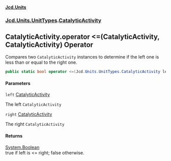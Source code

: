 #### [Jcd.Units](index.md 'index')
### [Jcd.Units.UnitTypes](Jcd.Units.UnitTypes.md 'Jcd.Units.UnitTypes').[CatalyticActivity](Jcd.Units.UnitTypes.CatalyticActivity.md 'Jcd.Units.UnitTypes.CatalyticActivity')

## CatalyticActivity.operator <=(CatalyticActivity, CatalyticActivity) Operator

Compares two `CatalyticActivity` instances to determine if the left one is less than or equal to the right one.

```csharp
public static bool operator <=(Jcd.Units.UnitTypes.CatalyticActivity left, Jcd.Units.UnitTypes.CatalyticActivity right);
```
#### Parameters

<a name='Jcd.Units.UnitTypes.CatalyticActivity.op_LessThanOrEqual(Jcd.Units.UnitTypes.CatalyticActivity,Jcd.Units.UnitTypes.CatalyticActivity).left'></a>

`left` [CatalyticActivity](Jcd.Units.UnitTypes.CatalyticActivity.md 'Jcd.Units.UnitTypes.CatalyticActivity')

The left `CatalyticActivity`

<a name='Jcd.Units.UnitTypes.CatalyticActivity.op_LessThanOrEqual(Jcd.Units.UnitTypes.CatalyticActivity,Jcd.Units.UnitTypes.CatalyticActivity).right'></a>

`right` [CatalyticActivity](Jcd.Units.UnitTypes.CatalyticActivity.md 'Jcd.Units.UnitTypes.CatalyticActivity')

The right `CatalyticActivity`

#### Returns
[System.Boolean](https://docs.microsoft.com/en-us/dotnet/api/System.Boolean 'System.Boolean')  
true if left is <= right; false otherwise.